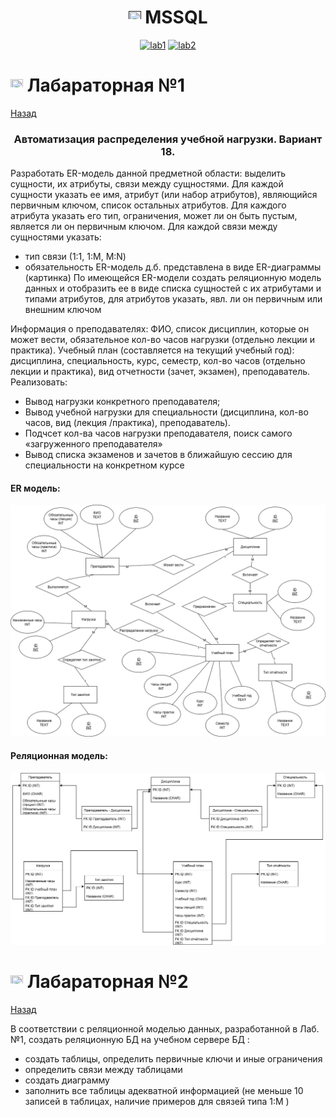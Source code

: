 <h1 name="content" align="center"><a href=""><img src="https://github.com/user-attachments/assets/e080adec-6af7-4bd2-b232-d43cb37024ac" width="20" height="20"/></a> MSSQL</h1>

<p align="center">
  <a href="#-lab1"><img alt="lab1" src="https://img.shields.io/badge/Lab1-red"></a> 
  <a href="#-lab2"><img alt="lab2" src="https://img.shields.io/badge/Lab2-red"></a> 
</p>

# <img src="https://github.com/user-attachments/assets/e080adec-6af7-4bd2-b232-d43cb37024ac" width="20" height="20"/> Лабараторная №1
[Назад](#content)
<h3 align="center">
  <a href="#client"></a>
  Автоматизация распределения учебной нагрузки. Вариант 18.
</h3>

Разработать ER-модель данной предметной области: выделить сущности, их атрибуты, связи между сущностями. 
Для каждой сущности указать ее имя, атрибут (или набор атрибутов), являющийся первичным ключом, список остальных атрибутов.
Для каждого атрибута указать его тип, ограничения, может ли он быть пустым, является ли он первичным ключом.
Для каждой связи между сущностями указать: 
- тип связи (1:1, 1:M, M:N)
- обязательность
ER-модель д.б. представлена в виде ER-диаграммы (картинка)
По имеющейся ER-модели создать реляционную модель данных и отобразить ее в виде списка сущностей с их атрибутами и типами атрибутов,  для атрибутов указать, явл. ли он первичным или внешним ключом

Информация о преподавателях: ФИО, список дисциплин, которые он может вести, обязательное кол-во часов нагрузки (отдельно лекции и практика).
Учебный план (составляется на текущий учебный год): дисциплина, специальность, курс, семестр, кол-во часов (отдельно лекции и практика), вид отчетности (зачет, экзамен), преподаватель.
Реализовать:
- Вывод нагрузки конкретного преподавателя;
- Вывод учебной нагрузки для специальности (дисциплина, кол-во часов, вид (лекция /практика), преподаватель).
- Подчсет кол-ва часов нагрузки преподавателя, поиск самого «загруженного преподавателя»
- Вывод списка экзаменов и зачетов в ближайшую сессию для специальности на конкретном курсе

#### ER модель:
![ER модель](/pic/ER.png)


#### Реляционная модель:
![REL модель](/pic/REL.png)


# <img src="https://github.com/user-attachments/assets/e080adec-6af7-4bd2-b232-d43cb37024ac" width="20" height="20"/> Лабараторная №2
[Назад](#content)


В соответствии с реляционной моделью данных, разработанной в Лаб.№1, создать реляционную БД на учебном сервере БД :
- создать таблицы, определить первичные ключи и иные ограничения
- определить связи между таблицами
- создать диаграмму
- заполнить все таблицы адекватной информацией (не меньше 10 записей в таблицах, наличие примеров для связей типа 1:M )






